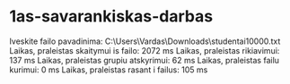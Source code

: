 # 1as-savarankiskas-darbas

Iveskite failo pavadinima: C:\Users\Vardas\Downloads\studentai10000.txt
Laikas, praleistas skaitymui is failo: 2072 ms
Laikas, praleistas rikiavimui: 137 ms
Laikas, praleistas grupiu atskyrimui: 62 ms
Laikas, praleistas failu kurimui: 0 ms
Laikas, praleistas rasant i failus: 105 ms
